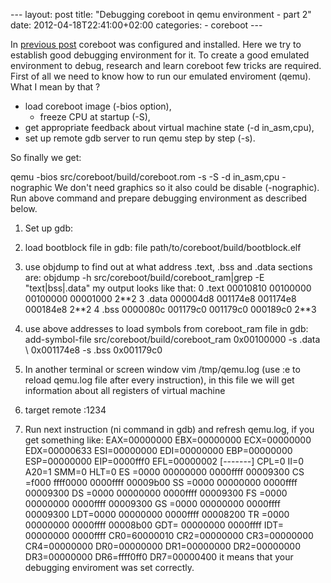 --- layout: post title: "Debugging coreboot in qemu environment - part 2" date: 2012-04-18T22:41:00+02:00 categories: - coreboot ---

    
In [previous post](http://pietrushnic.blogspot.com/2012/03/debugging-coreboot-in-qemu-enviroment.html) coreboot was configured and installed. Here we try to establish good debugging environment for it. To create a good emulated environment to debug, research and learn coreboot few tricks are required. First of all we need to know how to run our emulated enviroment (qemu). What I mean by that ?  

- load coreboot image (-bios option),
  - freeze CPU at startup (-S),
- get appropriate feedback about virtual machine state (-d in\_asm,cpu),
- set up remote gdb server to run qemu step by step (-s).

So finally we get:  

qemu -bios src/coreboot/build/coreboot.rom -s -S -d in\_asm,cpu -nographic We don't need graphics so it also could be disable (-nographic). Run above command and prepare debugging environment as described below.  

1. Set up gdb:
  1. load bootblock file in gdb:
file path/to/coreboot/build/bootblock.elf
  2. use objdump to find out at what address .text, .bss and .data sections are:
objdump -h src/coreboot/build/coreboot\_ram|grep -E "text|bss|\.data" my output looks like that:
0 .text 00010810 00100000 00100000 00001000 2\*\*2 3 .data 000004d8 001174e8 001174e8 000184e8 2\*\*2 4 .bss 0000080c 001179c0 001179c0 000189c0 2\*\*3
  3. use above addresses to load symbols from coreboot\_ram file in gdb:
add-symbol-file src/coreboot/build/coreboot\_ram 0x00100000 -s .data \ 0x001174e8 -s .bss 0x001179c0

4. In another terminal or screen window
vim /tmp/qemu.log (use :e to reload qemu.log file after every instruction), in this file we will get information about all registers of virtual machine
5. target remote :1234
6. Run next instruction (ni command in gdb) and refresh qemu.log, if you get something like:
EAX=00000000 EBX=00000000 ECX=00000000 EDX=00000633 ESI=00000000 EDI=00000000 EBP=00000000 ESP=00000000 EIP=0000fff0 EFL=00000002 [-------] CPL=0 II=0 A20=1 SMM=0 HLT=0 ES =0000 00000000 0000ffff 00009300 CS =f000 ffff0000 0000ffff 00009b00 SS =0000 00000000 0000ffff 00009300 DS =0000 00000000 0000ffff 00009300 FS =0000 00000000 0000ffff 00009300 GS =0000 00000000 0000ffff 00009300 LDT=0000 00000000 0000ffff 00008200 TR =0000 00000000 0000ffff 00008b00 GDT= 00000000 0000ffff IDT= 00000000 0000ffff CR0=60000010 CR2=00000000 CR3=00000000 CR4=00000000 DR0=00000000 DR1=00000000 DR2=00000000 DR3=00000000 DR6=ffff0ff0 DR7=00000400
it means that your debugging enviroment was set correctly.
